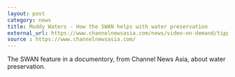 ```yaml
---
layout: post
category: news
title: Muddy Waters - How the SWAN helps with water preservation
external_url: https://www.channelnewsasia.com/news/video-on-demand/tipping-point/muddy-waters-11381352
source : https://www.channelnewsasia.com/
---
```


The SWAN feature in a documentory, from Channel News Asia, about water preservation.
